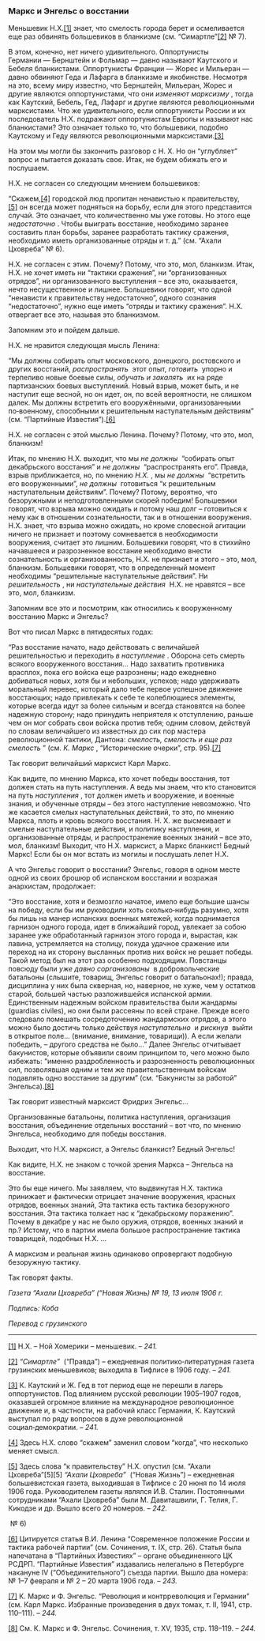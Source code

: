 ### Маркс и Энгельс о восстании

Меньшевик Н.X.[[1]](#_ftn1) знает, что смелость города берет и осмеливается еще раз обвинять большевиков в бланкизме (см. “Симартле”[[2]](#_ftn2) № 7).

В этом, конечно, нет ничего удивительного. Оппортунисты Германии ― Бернштейн и Фольмар ― давно называют Каутского и Бебеля бланкистами. Оппортунисты Франции ― Жорес и Мильеран ― давно обвиняют Геда и Лафарга в бланкизме и якобинстве. Несмотря на это, всему миру известно, что Бернштейн, Мильеран, Жорес и другие являются оппортунистами, что они _изменяют марксизму_ , тогда как Каутский, Бебель, Гед, Лафарг и другие являются революционными марксистами. Что же удивительного, если оппортунисты России и их последователь Н.X. подражают оппортунистам Европы и называют нас бланкистами? Это означает только то, что большевики, подобно Каутскому и Геду являются революционными марксистами.[[3]](#_ftn3)

На этом мы могли бы закончить разговор с Н. X. Но он “углубляет” вопрос и пытается доказать свое. Итак, не будем обижать его и послушаем.

Н.Х. не согласен со следующим мнением большевиков:

“Скажем,[[4]](#_ftn4) городской люд пропитан ненавистью к правительству,[[5]](#_ftn5) он всегда может подняться на борьбу, если для этого представится случай. Это означает, что количественно мы уже готовы. Но этого еще _недостаточно_ . Чтобы выиграть восстание, необходимо заранее составить план борьбы, заранее разработать тактику сражения, необходимо иметь организованные отряды и т. д.” (см. “Ахали Цховреба” № 6).

Н.X. не согласен с этим. Почему? Потому, что это, мол, бланкизм. Итак, Н.X. не хочет иметь ни “тактики сражения”, ни “организованных отрядов”, ни организованного выступления – все это, оказывается, нечто несущественное и лишнее. Большевики говорят, что одной “ненависти к правительству недостаточно”, одного сознания “недостаточно”, нужно еще иметь “отряды и тактику сражения”. Н.X. отвергает все это, называя это бланкизмом.

Запомним это и пойдем дальше.

Н.X. не нравится следующая мысль Ленина:

“Мы должны собирать опыт московского, донецкого, ростовского и других восстаний, _распространять_  этот опыт, _готовить_  упорно и терпеливо новые боевые силы, _обучать и закалять_  их на ряде партизанских боевых выступлений. Новый взрыв, может быть, и не наступит еще весной, но он идет, он, по всей вероятности, не слишком далек. Мы должны встретить его вооружёнными, организованными по‑военному, способными к решительным наступательным действиям” (см. “Партийные Известия”).[[6]](#_ftn6)

Н.X. не согласен с этой мыслью Ленина. Почему? Потому, что это, мол, бланкизм!

Итак, по мнению H.X. выходит, что мы _не должны_  “собирать опыт декабрьского восстания” и _не должны_  “распространять его”. Правда, взрыв приближается, но, по мнению _Н.Х._ , мы _не должны_  “встретить его вооруженными”, _не должны_  готовиться “к решительным наступательным действиям”. Почему? Потому, вероятно, что безоружными и неподготовленными скорей победим! Большевики говорят, что взрыва можно ожидать и потому наш долг – готовиться к нему как в отношении сознательности, так и в отношении вооружения. Н.X. знает, что взрыва можно ожидать, но кроме словесной агитации ничего не признает и поэтому сомневается в необходимости вооружения, считает это лишним. Большевики говорят, что в стихийно начавшееся и разрозненное восстание необходимо внести сознательность и организованность, Н.X. не признает и этого – это, мол, бланкизм. Большевики говорят, что в определенный момент необходимы “решительные наступательные действия”. Ни _решительность_ , ни _наступательные действия_  Н.X. не нравятся – все это, мол, бланкизм.

Запомним все это и посмотрим, как относились к вооруженному восстанию Маркс и Энгельс?

Вот что писал Маркс в пятидесятых годах:

“Раз восстание начато, надо действовать с величайшей решительностью и переходить _в наступление_ . Оборона сеть смерть всякого вооруженного восстания… Надо захватить противника врасплох, пока его войска еще разрознены; надо ежедневно добиваться новых, хотя бы и небольших, успехов; надо удерживать моральный перевес, который дало тебе первое успешное движение восстающих; надо привлекать к себе те колеблющиеся элементы, которые всегда идут за более сильным и всегда становятся на более надежную сторону; надо принудить неприятеля к отступлению, раньше чем он мог собрать свои войска против тебя; одним словом, действуй по словам величайшего из известных до сих пор мастера революционной тактики, Дантона: _смелость, смелость и еще раз смелость_ ” (см. _К. Маркс_ , “Исторические очерки”, стр. 95).[[7]](#_ftn7)

Так говорит величайший марксист Карл Маркс.

Как видите, по мнению Маркса, кто хочет победы восстания, тот должен стать на путь наступления. А ведь мы знаем, что кто становится на путь _наступления_ , тот должен иметь и вооружение, и военные знания, и обученные отряды – без этого наступление невозможно. Что же касается смелых наступательных действий, то это, по мнению Маркса, плоть и кровь всякого восстания. Н. X. же высмеивает и смелые наступательные действия, и политику наступления, и организованные отряды, и распространение военных знаний – все это, мол, бланкизм! Выходит, что Н.X. марксист, а Маркс бланкист! Бедный Маркс! Если бы он мог встать из могилы и послушать лепет Н.X.

А что Энгельс говорит о восстании? Энгельс, говоря в одном месте одной из своих брошюр об испанском восстании и возражая анархистам, продолжает:

“Это восстание, хотя и безмозгло начатое, имело еще большие шансы на победу, если бы им руководили хоть сколько‑нибудь разумно, хотя бы лишь на манер испанских военных мятежей, когда поднимается гарнизон одного города, идет в ближайший город, увлекает за собою заранее уже обработанный гарнизон этого города и, вырастая, как лавина, устремляется на столицу, покуда удачное сражение или переход на их сторону высланных против них войск не решает победы. Такой метод был на этот раз особенно подходящим. Повстанцы повсюду были _уже давно сорганизованы_  в добровольческие батальоны (слышите, товарищ, Энгельс говорит о батальонах!); правда, дисциплина у них была скверная, но, наверное, не хуже, чем у остатков старой, большей частью разложившейся испанской армии. Единственным надежным войском правительства были жандармы (guardias civiles), но они были рассеяны по всей стране. Прежде всего следовало помешать сосредоточению жандармских отрядов, а этого можно было достичь только действуя _наступательно_  и _рискнув_  выйти в открытое поле… (внимание, внимание, товарищи)). А если желали победить, – другого средства не было…” Далее Энгельс отчитывает бакунистов, которые объявили своим принципом то, чего можно было избежать: “именно раздробленность и разрозненность революционных сил, позволявшая одним и тем же правительственным войскам подавлять одно восстание за другим” (см. “Бакунисты за работой” Энгельса).[[8]](#_ftn8)

Так говорит известный марксист Фридрих Энгельс…

Организованные батальоны, политика наступления, организация восстания, объединение отдельных восстаний – вот что, по мнению Энгельса, необходимо для победы восстания.

Выходит, что Н.X. марксист, а Энгельс бланкист? Бедный Энгельс!

Как видите, Н.X. не знаком с точкой зрения Маркса – Энгельса на восстание.

Это бы еще ничего. Мы заявляем, что выдвинутая Н.X. тактика принижает и фактически отрицает значение вооружения, красных отрядов, военных знаний, Эта тактика есть тактика безоружного восстания. Эта тактика толкает нас к “декабрьскому поражению”. Почему в декабре у нас не было оружия, отрядов, военных знаний и пр.? Истому, что в партии имела большое распространение тактика товарищей, подобных Н.X. …

А марксизм и реальная жизнь одинаково опровергают подобную безоружную тактику.

Так говорят факты.

_Газета “Ахали Цховреба” (“Новая Жизнь) №_ _19, 13 июля 1906_ _г._

_Подпись: Коба_

_Перевод с грузинского_

  

---

[[1]](#_ftnref1) Н.X. – Ной Хомерики – меньшевик. – _241._

[[2]](#_ftnref2) _“Симартле”_  (“Правда”) – ежедневная политико‑литературная газета грузинских меньшевиков; выходила в Тифлисе в 1906 году. – _241._

[[3]](#_ftnref3) К. Каутский и Ж. Гед в тот период еще не перешли в лагерь оппортунистов. Под влиянием русской революции 1905–1907 годов, оказавшей огромное влияние на международное революционное движение и, в частности, на рабочий класс Германии, К. Каутский выступал по ряду вопросов в духе революционной социал‑демократии. – _241._

[[4]](#_ftnref4) Здесь Н.Х. слово “скажем” заменил словом “когда”, что несколько меняет смысл.

[[5]](#_ftnref5) Здесь слова “к правительству” Н.Х. опустил (см. “Ахали Цховреба”[5][5] _“Ахали Цховреба”_  (“Новая Жизнь”) – ежедневная большевистская газета, выходившая в Тифлисе с 20 нюня по 14 июля 1906 года. Руководителем газеты являлся И.В. Сталин. Постоянными сотрудниками “Ахали Цховреба” были М. Давиташвили, Г. Телия, Г. Кикодзе и др. Вышло всего 20 номеров. – _242._

 № 6)

[[6]](#_ftnref6) Цитируется статья В.И. Ленина “Современное положение России и тактика рабочей партии” (см. Сочинения, т. IX, стр. 26). Статья была напечатана в “Партийных Известиях” – органе объединенного ЦК РСДРП. “Партийные Известия” издавались нелегально в Петербурге накануне IV (“Объединительного”) съезда партии. Вышло два номера: № 1–7 февраля и № 2 – 20 марта 1906 года. – _243._

[[7]](#_ftnref7) К. Маркс и Ф. Энгельс. “Революция и контрреволюция и Германии” (см. Карл Маркс. Избранные произведения в двух томах, т. II, 1941, стр. 110–111). – _244._

[[8]](#_ftnref8) См. К. Маркс и Ф. Энгельс. Сочинения, т. XV, 1935, стр. 118–119. – _244._
